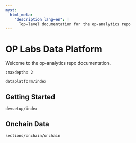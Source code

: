 ```yaml
---
myst:
  html_meta:
    "description lang=en": |
      Top-level documentation for the op-analytics repo
---
```


# OP Labs Data Platform

Welcome to the op-analytics repo documentation.

```{toctree}
:maxdepth: 2

dataplatform/index
```


## Getting Started

```{toctree}
devsetup/index
```

## Onchain Data

```{toctree}
sections/onchain/onchain

```
